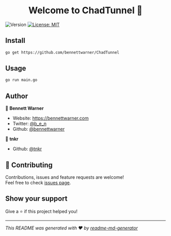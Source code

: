 <h1 align="center">Welcome to ChadTunnel 👋</h1>
<p>
  <img alt="Version" src="https://img.shields.io/badge/version-2004-blue.svg?cacheSeconds=2592000" />
  <a href="#" target="_blank">
    <img alt="License: MIT" src="https://img.shields.io/badge/License-MIT-yellow.svg" />
  </a>
</p>

## Install

```sh
go get https://github.com/bennettwarner/ChadTunnel
```

## Usage

```sh
go run main.go
```

## Author

👤 **Bennett Warner**

* Website: https://bennettwarner.com
* Twitter: [@b_e_n](https://twitter.com/b_e_n)
* Github: [@bennettwarner](https://github.com/bennettwarner)

👤 **tnkr**

* Github: [@tnkr](https://github.com/tnkr)

## 🤝 Contributing

Contributions, issues and feature requests are welcome!<br />Feel free to check [issues page](https://github.com/bennettwarner/ChadTunnel/issues). 

## Show your support

Give a ⭐️ if this project helped you!

***
_This README was generated with ❤️ by [readme-md-generator](https://github.com/kefranabg/readme-md-generator)_
